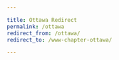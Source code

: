 ```yaml
---

title: Ottawa Redirect
permalink: /ottawa
redirect_from: /ottawa/
redirect_to: /www-chapter-ottawa/

---
```

